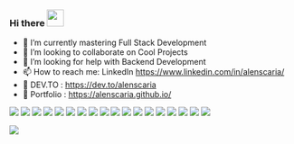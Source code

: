 ### Hi there <img src="https://raw.githubusercontent.com/MartinHeinz/MartinHeinz/master/wave.gif" width="30px">

<!-- - 🔭 I’m currently working on ... -->
- 🌱 I’m currently mastering Full Stack Development
- 👯 I’m looking to collaborate on Cool Projects
- 🤔 I’m looking for help with Backend Development
- 📫 How to reach me: 
                      LinkedIn https://www.linkedin.com/in/alenscaria/
- 📝 DEV.TO : https://dev.to/alenscaria
- 💼 Portfolio : https://alenscaria.github.io/
<!-- - 💬 Ask me about anything -->



<img src="https://img.shields.io/badge/dialogflow-FF9800?style=for-the-badge&logo=dialogflow&logoColor=white" /> <img src="https://img.shields.io/badge/dev.to-0A0A0A?style=for-the-badge&logo=devdotto&logoColor=white" /> <img src="https://img.shields.io/badge/Canva-%2300C4CC.svg?&style=for-the-badge&logo=Canva&logoColor=white" /> <img src="https://img.shields.io/badge/Figma-F24E1E?style=for-the-badge&logo=figma&logoColor=white" /> <img src="https://img.shields.io/badge/Bootstrap-563D7C?style=for-the-badge&logo=bootstrap&logoColor=white" /> <img src="https://img.shields.io/badge/firebase-ffca28?style=for-the-badge&logo=firebase&logoColor=black" /> <!-- <img src="https://img.shields.io/badge/Node.js-339933?style=for-the-badge&logo=nodedotjs&logoColor=white" /> --> <img src="https://img.shields.io/badge/React-20232A?style=for-the-badge&logo=react&logoColor=61DAFB" /> <img src="https://img.shields.io/badge/Visual_Studio_Code-0078D4?style=for-the-badge&logo=visual%20studio%20code&logoColor=white" /> <img src="https://img.shields.io/badge/C-00599C?style=for-the-badge&logo=c&logoColor=white" /> <img src="https://img.shields.io/badge/CSS3-1572B6?style=for-the-badge&logo=css3&logoColor=white" /> <img src="https://img.shields.io/badge/HTML5-E34F26?style=for-the-badge&logo=html5&logoColor=white" /> <img src="https://img.shields.io/badge/Java-ED8B00?style=for-the-badge&logo=java&logoColor=white" /> <img src="https://img.shields.io/badge/JavaScript-323330?style=for-the-badge&logo=javascript&logoColor=F7DF1E" /> 
<img src="https://img.shields.io/badge/LaTeX-47A141?style=for-the-badge&logo=LaTeX&logoColor=white" /> <img src="https://img.shields.io/badge/Linux-FCC624?style=for-the-badge&logo=linux&logoColor=black" /> <img src="https://img.shields.io/badge/GitHub-100000?style=for-the-badge&logo=github&logoColor=white" /> <img src="https://img.shields.io/badge/LinkedIn-0077B5?style=for-the-badge&logo=linkedin&logoColor=white" /> <img src="https://img.shields.io/badge/GIT-E44C30?style=for-the-badge&logo=git&logoColor=white" /> 

<!-- <img src="https://activity-graph.herokuapp.com/graph?username=alenscaria&theme=minimal" /> -->

<!-- <img src="https://github-profile-summary-cards.vercel.app/api/cards/profile-details?username=alenscaria&theme=vue" /> -->

<img src="https://github-readme-stats.vercel.app/api?username=alenscaria" /> 

<!-- <img src="https://github-readme-stats.vercel.app/api/top-langs/?username=alenscaria" /> -->

<!-- <img src="https://github-profile-trophy.vercel.app/?username=alenscaria" /> -->

<!-- <img src="https://github-readme-streak-stats.herokuapp.com/?user=alenscaria" /> -->

<!-- <img src="https://hits.seeyoufarm.com/api/count/incr/badge.svg?url=https%3A%2F%2Fgithub.com%2Falenscaria1212%2Fhit-counter" /> -->
